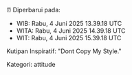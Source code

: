 ⏰ Diperbarui pada:
- WIB: Rabu, 4 Juni 2025 13.39.18 UTC
- WITA: Rabu, 4 Juni 2025 14.39.18 UTC
- WIT: Rabu, 4 Juni 2025 15.39.18 UTC

Kutipan Inspiratif:
"Dont Copy My Style."


Kategori: attitude

